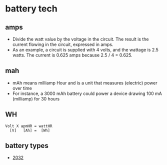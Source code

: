 # battery tech

## amps

* Divide the watt value by the voltage in the circuit. The result is the current flowing in the circuit, expressed in amps. 
* As an example, a circuit is supplied with 4 volts, and the wattage is 2.5 watts. The current is 0.625 amps because 2.5 / 4 = 0.625.



## mah

* mAh means milliamp Hour and is a unit that measures (electric) power over time 
* For instance, a 3000 mAh battery could power a device drawing 100 mA (milliamp) for 30 hours


## WH

```
Volt X apmHR = wattHR
  [V]   [Ah] =  [Wh]

```

## battery types

* [2032](./cr2032.md)
